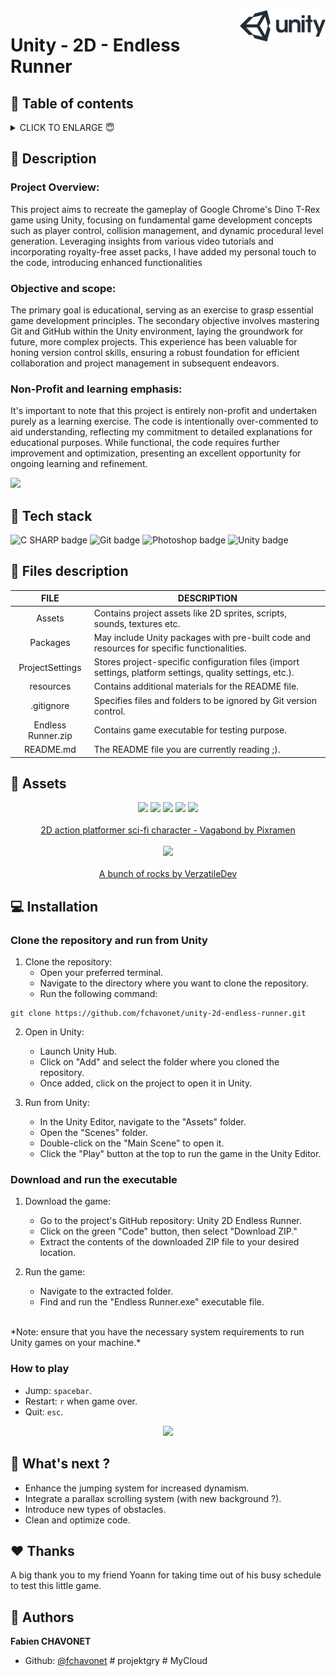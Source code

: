 <img  height="50px" align="right" src="https://raw.githubusercontent.com/fchavonet/fchavonet/main/resources/images/logo-unity.png" alt="Unity logo">

# Unity - 2D - Endless Runner 

## 🔖 Table of contents

<details>
        <summary>
		CLICK TO ENLARGE 😇
        </summary>
	    📝 <a href="#description">Description</a>
        <br>
        🔨 <a href="#tech-stack">Tech stack</a>
        <br>
        📂 <a href="#files-description">Files description</a>
        <br>
        📌 <a href="#assets">Assets<a>
        <br>
        💻 <a href="#installation">Installation</a>
        <br>
        🔧 <a href="#whats-next">What's next ?</a>
        <br>
        ♥️ <a href="#thanks">Thanks</a>
        <br>
        👷 <a href="#authors">Authors</a>
</details>

## 📝 <span id="description">Description</span>

### Project Overview:
This project aims to recreate the gameplay of Google Chrome's Dino T-Rex game using Unity, focusing on fundamental game development concepts such as player control, collision management, and dynamic procedural level generation. Leveraging insights from various video tutorials and incorporating royalty-free asset packs, I have added my personal touch to the code, introducing enhanced functionalities

### Objective and scope:
The primary goal is educational, serving as an exercise to grasp essential game development principles. The secondary objective involves mastering Git and GitHub within the Unity environment, laying the groundwork for future, more complex projects. This experience has been valuable for honing version control skills, ensuring a robust foundation for efficient collaboration and project management in subsequent endeavors.

### Non-Profit and learning emphasis:
It's important to note that this project is entirely non-profit and undertaken purely as a learning exercise. The code is intentionally over-commented to aid understanding, reflecting my commitment to detailed explanations for educational purposes. While functional, the code requires further improvement and optimization, presenting an excellent opportunity for ongoing learning and refinement.

<img src="./resources/endless_runner.gif">

## 🔨 <span id="tech-stack">Tech stack</span>

<p align="left">
<img src="https://img.shields.io/badge/C SHARP-512bd4?logo=csharp&logoColor=white&style=for-the-badge" alt="C SHARP badge">
<img src="https://img.shields.io/badge/Git-f05032?logo=git&logoColor=white&style=for-the-badge" alt="Git badge">
<img src="https://img.shields.io/badge/PHOTOSHOP-31a8ff?logo=adobephotoshop&logoColor=white&style=for-the-badge" alt="Photoshop badge">
    <img src="https://img.shields.io/badge/UNITY-000000?logo=unity&logoColor=white&style=for-the-badge" alt="Unity badge">
</p>

## 📂 <span id="files-description">Files description</span>

| FILE               | DESCRIPTION                                                                                               |
| :----------------: | --------------------------------------------------------------------------------------------------------- |
| Assets             | Contains project assets like 2D sprites, scripts, sounds, textures etc.                                   |
| Packages           | May include Unity packages with pre-built code and resources for specific functionalities.                |
| ProjectSettings    | Stores project-specific configuration files (import settings, platform settings, quality settings, etc.). |
| resources          | Contains additional materials for the README file.                                                        |
| .gitignore         | Specifies files and folders to be ignored by Git version control.                                         |
| Endless Runner.zip | Contains game executable for testing purpose.                                                             |
| README.md          | The README file you are currently reading ;).                                                             |

## 📌 <span id="assets">Assets</span>

<p align="center">
    <img src="./resources/vagabond-idle.gif">
    <img src="./resources/vagabond-run.gif">
    <img src="./resources/vagabond-run-end.gif">
    <img src="./resources/vagabond-jump.gif">
    <img src="./resources/vagabond-death.gif">
    <br><br>
    <a href="https://pixramen.itch.io/2d-action-platformer-sci-fi-vagabond">2D action platformer sci-fi character - Vagabond by Pixramen</a>
    <br><br>
    <img src="./resources/rocks.png">
    <br><br>
    <a href="https://verzatiledev.itch.io/rocks">A bunch of rocks by VerzatileDev</a>
</p>

## 💻 <span id="installation">Installation</span>

### Clone the repository and run from Unity

1. Clone the repository:
    - Open your preferred terminal.
    - Navigate to the directory where you want to clone the repository.
    - Run the following command:
```
git clone https://github.com/fchavonet/unity-2d-endless-runner.git
```

2. Open in Unity:
    - Launch Unity Hub.
    - Click on "Add" and select the folder where you cloned the repository.
    - Once added, click on the project to open it in Unity.

3. Run from Unity:
    - In the Unity Editor, navigate to the "Assets" folder.
    - Open the "Scenes" folder.
    - Double-click on the "Main Scene" to open it.
    - Click the "Play" button at the top to run the game in the Unity Editor.

### Download and run the executable

1. Download the game:
    - Go to the project's GitHub repository: Unity 2D Endless Runner.
    - Click on the green "Code" button, then select "Download ZIP."
    - Extract the contents of the downloaded ZIP file to your desired location.

2. Run the game:
    - Navigate to the extracted folder.
    - Find and run the "Endless Runner.exe" executable file.

<br>
*Note: ensure that you have the necessary system requirements to run Unity games on your machine.*

### How to play

- Jump: `spacebar`.
- Restart: `r` when game over.
- Quit: `esc`.

<p align="center">
<img src="./resources/screenshots.png">
</p>

## 🔧 <span id="whats-next">What's next ?</span>

- Enhance the jumping system for increased dynamism.
- Integrate a parallax scrolling system (with new background ?).
- Introduce new types of obstacles.
- Clean and optimize code.

## ♥️ <span id="thanks">Thanks</span>

A big thank you to my friend Yoann for taking time out of his busy schedule to test this little game.

## 👷 <span id="authors">Authors</span>

**Fabien CHAVONET**
- Github: [@fchavonet](https://github.com/fchavonet)
#   p r o j e k t g r y 
 
 #   M y C l o u d 
 
 